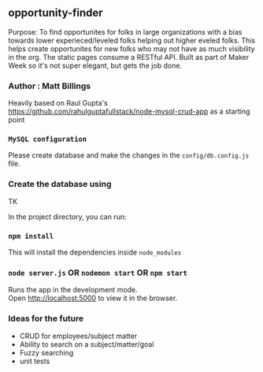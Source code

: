 ## opportunity-finder
Purpose: To find opportunites for folks in large organizations with a bias towards lower experieced/leveled folks helping out higher eveled folks. This helps create opportunites for new folks who may not have as much visibility in the org.  The static pages consume a RESTful API.  Built as part of Maker Week so it's not super elegant, but gets the job done. 

### Author : Matt Billings 
Heavily based on Raul Gupta's https://github.com/rahulguptafullstack/node-mysql-crud-app as a starting point

### `MySQL configuration`
Please create database and make the changes in the `config/db.config.js` file.

### Create the database using
TK


In the project directory, you can run:

### `npm install`

This will install the dependencies inside `node_modules`

### `node server.js` OR `nodemon start` OR `npm start`

Runs the app in the development mode.<br>
Open [http://localhost:5000](http://localhost:5000) to view it in the browser.



### Ideas for the future
* CRUD for employees/subject matter
* Ability to search on a subject/matter/goal
* Fuzzy searching
* unit tests
